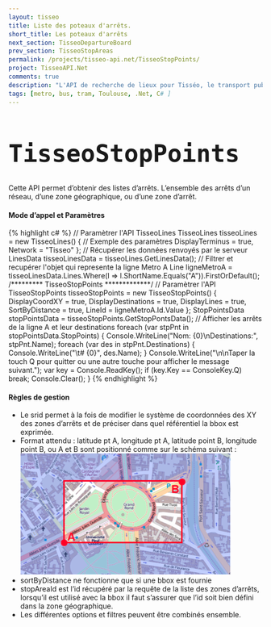 ```yaml
---
layout: tisseo
title: Liste des poteaux d'arrêts.
short_title: Les poteaux d'arrêts
next_section: TisseoDepartureBoard
prev_section: TisseoStopAreas
permalink: /projects/tisseo-api.net/TisseoStopPoints/
project: TisseoAPI.Net
comments: true
description: "L'API de recherche de lieux pour Tisséo, le transport publique de la ville de Toulouse."
tags: [metro, bus, tram, Toulouse, .Net, C# ]
---
```


<h1><code class="option"><h1>TisseoStopPoints</h1></code></h1>

Cette API permet d’obtenir des listes d’arrêts.
L’ensemble des arrêts d’un réseau, d’une zone géographique, ou d’une zone d’arrêt.

<h4>Mode d’appel et Paramètres</h4>
{% highlight c# %}
// Paramètrer l'API TisseoLines
TisseoLines tisseoLines = new TisseoLines() 
{
	// Exemple des paramètres
	DisplayTerminus = true,
	Network = "Tisseo"
};
// Récupérer les données renvoyés par le serveur
LinesData tisseoLinesData = tisseoLines.GetLinesData();
// Filtrer et recupérer l'objet qui represente la ligne Metro A
Line ligneMetroA = tisseoLinesData.Lines.Where(l => l.ShortName.Equals("A")).FirstOrDefault();
/********* TisseoStopPoints *************/
// Paramètrer l'API
TisseoStopPoints tisseoStopPoints = new TisseoStopPoints()
{
	DisplayCoordXY = true,
	DisplayDestinations = true,
    DisplayLines = true,
    SortByDistance = true,
    LineId = ligneMetroA.Id.Value
};
StopPointsData stopPointsData = tisseoStopPoints.GetStopPontsData();
// Afficher les arrêts de la ligne A et leur destinations
foreach (var stpPnt in stopPointsData.StopPoints)
{
	Console.WriteLine("Nom: {0}\nDestinations:", stpPnt.Name);
	foreach (var des in stpPnt.Destinations)
	{
		Console.WriteLine("\t# {0}", des.Name);
	}
    Console.WriteLine("\n\nTaper la touch Q pour quitter ou une autre touche pour afficher le message suivant.");
    var key = Console.ReadKey();
    if (key.Key == ConsoleKey.Q)
    	break;
    Console.Clear();
}
{% endhighlight %}

<h4>Règles de gestion</h4>
<ul>
<li>Le srid permet à la fois de modifier le système de coordonnées des XY des zones d’arrêts et de préciser dans quel référentiel la bbox est exprimée.</li>
<li>Format attendu : latitude pt A, longitude pt A, latitude point B, longitude point B, ou A et B sont positionné comme sur le schéma suivant :</li>
<img src="/img/projects/tisseo/bbox.png" />
<li>sortByDistance ne fonctionne que si une bbox est fournie</li>
<li>stopAreaId est l’id récupéré par la requête de la liste des zones d’arrêts, lorsqu’il est utilisé avec la bbox il faut s’assurer que l’id soit bien défini dans la zone géographique.</li>
<li>Les différentes options et filtres peuvent être combinés ensemble.</li>
</ul>
